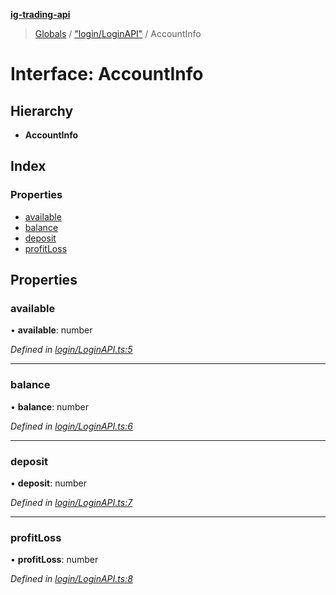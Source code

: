 **[ig-trading-api](../README.md)**

> [Globals](../globals.md) / ["login/LoginAPI"](../modules/_login_loginapi_.md) / AccountInfo

# Interface: AccountInfo

## Hierarchy

* **AccountInfo**

## Index

### Properties

* [available](_login_loginapi_.accountinfo.md#available)
* [balance](_login_loginapi_.accountinfo.md#balance)
* [deposit](_login_loginapi_.accountinfo.md#deposit)
* [profitLoss](_login_loginapi_.accountinfo.md#profitloss)

## Properties

### available

•  **available**: number

*Defined in [login/LoginAPI.ts:5](https://github.com/bennycode/ig-trading-api/blob/6ef211b/src/login/LoginAPI.ts#L5)*

___

### balance

•  **balance**: number

*Defined in [login/LoginAPI.ts:6](https://github.com/bennycode/ig-trading-api/blob/6ef211b/src/login/LoginAPI.ts#L6)*

___

### deposit

•  **deposit**: number

*Defined in [login/LoginAPI.ts:7](https://github.com/bennycode/ig-trading-api/blob/6ef211b/src/login/LoginAPI.ts#L7)*

___

### profitLoss

•  **profitLoss**: number

*Defined in [login/LoginAPI.ts:8](https://github.com/bennycode/ig-trading-api/blob/6ef211b/src/login/LoginAPI.ts#L8)*
